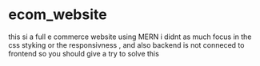 # ecom_website
 this si a full e commerce website using MERN 
i didnt as much focus in the css styking or the responsivness ,
and also backend is not conneced to frontend so you should give a try to solve this
